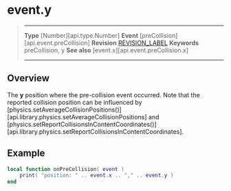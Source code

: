 
# event.y

> --------------------- ------------------------------------------------------------------------------------------
> __Type__              [Number][api.type.Number]
> __Event__             [preCollision][api.event.preCollision]
> __Revision__          [REVISION_LABEL](REVISION_URL)
> __Keywords__          preCollision, y
> __See also__			[event.x][api.event.preCollision.x]
> --------------------- ------------------------------------------------------------------------------------------

## Overview

The __y__ position where the <nobr>pre-collision</nobr> event occurred. Note that the reported collision position can be influenced by [physics.setAverageCollisionPositions()][api.library.physics.setAverageCollisionPositions] and [physics.setReportCollisionsInContentCoordinates()][api.library.physics.setReportCollisionsInContentCoordinates].


## Example

``````lua
local function onPreCollision( event )
	print( "position: " .. event.x .. "," .. event.y )
end
``````
